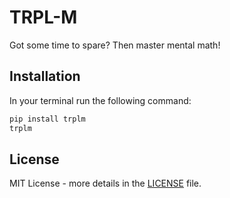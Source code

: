 # TRPL-M

Got some time to spare? Then master mental math!

## Installation

In your terminal run the following command:
```bash
pip install trplm
trplm
```

## License

MIT License - more details in the  [LICENSE](LICENSE) file.
